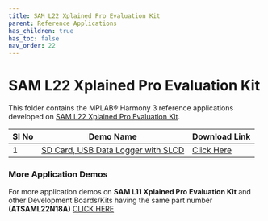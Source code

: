 ```yaml
---
title: SAM L22 Xplained Pro Evaluation Kit
parent: Reference Applications
has_children: true
has_toc: false
nav_order: 22
---
```


# SAM L22 Xplained Pro Evaluation Kit

This folder contains the MPLAB® Harmony 3 reference applications developed on [SAM L22 Xplained Pro Evaluation Kit](https://www.microchip.com/en-us/development-tool/atsaml22-xpro-b).   

|SI No| Demo Name | Download Link |
| --- | --- | -- |
| 1 | [SD Card, USB Data Logger with SLCD](./saml22_sdcard_usb_slcd_datalogger/readme.md) | [Click Here](https://github.com/Microchip-MPLAB-Harmony/reference_apps/releases/latest/download/saml22_sdcard_usb_slcd_datalogger.zip) |

### More Application Demos

For more application demos on **SAM L11 Xplained Pro Evaluation Kit** and other Development Boards/Kits having the same part number **(ATSAML22N18A)** <a href="https://mplab-discover.microchip.com/v1/itemtype/com.microchip.ide.project?s0=ATSAML22N18A" target="_blank"> CLICK HERE </a>
